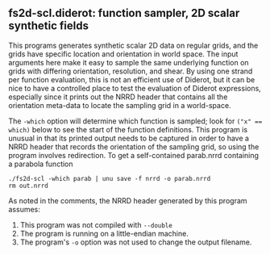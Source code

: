 ## fs2d-scl.diderot: function sampler, 2D scalar synthetic fields

This programs generates synthetic scalar 2D data on regular grids, and
the grids have specific location and orientation in world space.
The input arguments here make it easy to sample the same underlying
function on grids with differing orientation, resolution, and shear.
By using one strand per function evaluation, this is not an efficient
use of Diderot, but it can be nice to have a controlled place to test
the evaluation of Diderot expressions, especially since it prints out
the NRRD header that contains all the orientation meta-data to locate
the sampling grid in a world-space.

The `-which` option will determine which function is sampled; look
for `("x" == which)` below to see the start of the function definitions.
This program is unusual in that its printed output needs to be captured
in order to have a NRRD header that records the orientation of the
sampling grid, so using the program involves redirection.  To
get a self-contained parab.nrrd containing a parabola function

	./fs2d-scl -which parab | unu save -f nrrd -o parab.nrrd
	rm out.nrrd

As noted in the comments, the NRRD header generated by this program assumes:

1. This program was not compiled with `--double`
2. The program is running on a little-endian machine.
3. The program's `-o` option was not used to change the output filename.

